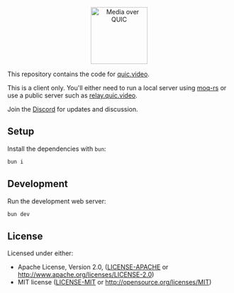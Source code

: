 <p align="center">
	<img height="128px" src="https://github.com/kixelated/quic.video/blob/main/public/home/logo.svg" alt="Media over QUIC">
</p>

This repository contains the code for [quic.video](https://quic.video).

This is a client only.
You'll either need to run a local server using [moq-rs](https://github.com/kixelated/moq-rs) or use a public server such as [relay.quic.video](https://quic.video/relay).

Join the [Discord](https://discord.gg/FCYF3p99mr) for updates and discussion.

## Setup

Install the dependencies with `bun`:

```bash
bun i
```

## Development

Run the development web server:

```bash
bun dev
```

## License

Licensed under either:

-   Apache License, Version 2.0, ([LICENSE-APACHE](LICENSE-APACHE) or http://www.apache.org/licenses/LICENSE-2.0)
-   MIT license ([LICENSE-MIT](LICENSE-MIT) or http://opensource.org/licenses/MIT)
